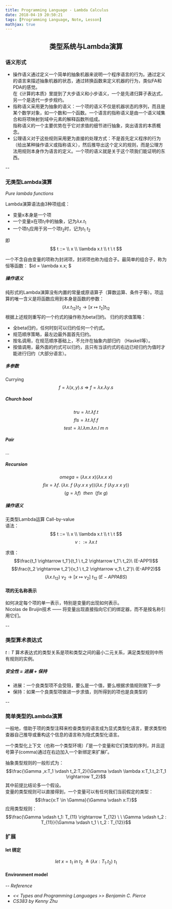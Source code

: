 ```yaml
---
title: Programming Language - Lambda Calculus
date: 2018-04-19 20:50:21
tags: [Programming Language, Note, Lesson] 
mathjax: true
---
```



 <center> <h2> 类型系统与Lambda演算 </h2> </center>

### 语义形式
- 操作语义通过定义一个简单的抽象机器来说明一个程序语言的行为。通过定义的语言来描述抽象机器的状态，通过转换函数来定义机器的行为，类似FA和PDA的感觉。   
在《计算的本质》里提到了大步语义和小步语义，一个是先递归算子表达式，另一个是迭代一步步规约。
- 指称语义采用更为抽象的语义：一个项的语义不仅是机器状态的序列，而且是某个数学对象，如一个数和一个函数。一个语言的指称语义是由一个语义域集合和将项映射到域中元素的解释函数所组成。   
指称语义的一个主要优势在于它对求值的细节进行抽象，突出语言的本质概念。
- 公理语义对于这些规则采用更为直接的处理方式：不是首先定义程序的行为（给出某种操作语义或指称语义），然后推导出这个定义的规则，而是公理方法用规则本身作为语言的定义。一个项的语义就是关于这个项我们能证明的东西。


--

### 无类型Lambda演算
*Pure lambda functions*  

Lambda演算语法由3种项组成：
- 变量x本身是一个项
- 一个变量x在项$t_1$中的抽象，记为$\lambda x.t_1$
- 一个项$t_1$应用于另一个项$t_2$时，记为$t_1 \ t_2$

即 $$ t ::= \\  x \\ \lambda x.t \\ t \ t $$



一个不含自由变量的项称为封闭项，封闭项也称为组合子。最简单的组合子，称为恒等函数： 
$id = \lambda x.x; $

##### 操作语义
纯形式的Lambda演算没有内置的常量或原语算子（算数运算、条件子等）。项运算的唯一含义是将函数应用到本身是函数的参数：
$$(\lambda x.t_{12})t_2 \rightarrow [x \mapsto	t_2] t_{12}$$
根据上述规则重写的一个约式的操作称为beta归约。
归约的求值策略：

- 全beta归约，任何时刻可以归约任何一个约式。
- 规范顺序策略，最左边最外面首先归约。
- 按名调用，在规范顺序基础上，不允许在抽象内部归约 （Haskell等）。
- 按值调用，最外面的约式可以归约，且只有当该约式的右边已经归约为值时才能进行归约（大部分语言）。

##### 多参数
Currying 
$$f = \lambda (x,y).s \ \Rightarrow	\ f = \lambda x. \lambda y. s $$

##### Church bool
$$tru = \lambda t. \lambda f. t$$
$$fls = \lambda t. \lambda f. f$$
$$test = \lambda l. \lambda m. \lambda n. l \ m \ n$$

##### Pair
...

##### Recursion
$$omega = (\lambda x. x\ x)(\lambda x. x\ x)$$
$$fix = \lambda f.\ (\lambda x.\ f\ (\lambda y. x\ x\ y))(\lambda x.\ f\ (\lambda y. x\ x\ y))$$
$$(g = \lambda f)\ \ then\ \ (fix\ g)$$

##### 操作语义
无类型Lambda运算 Call-by-value  
语法： 
$$ t ::= \\  x \\ \lambda x.t \\ t \ t $$
$$ v ::= \lambda x.t$$

求值：
$$\frac{t_1 \rightarrow t_1'}{t_1 \ t_2 \rightarrow t_1'\ t_2}\ (E-APP1)$$
$$\frac{t_2 \rightarrow t_2'}{v_1 \ t_2 \rightarrow v_1\ t_2'}\ (E-APP2)$$
$$(\lambda x.t_{12})\ v_2 \rightarrow [x\mapsto v_2]\ t_{12}\ (E-APPABS)$$

#### 项的无名称表示
如何决定每个项的单一表示，特别是变量的出现如何表示。   
Nicolas de Bruijin技术 —— 将变量出现直接指向它们的绑定器，而不是按名称引用它们。

--

### 类型算术表达式
$t:T$
算术表达式的类型关系是项和类型之间的最小二元关系，满足类型规则中所有规则的实例。


##### 安全性 = 进展 + 保持
- 进展：一个良类型项不会受阻，要么是一个值，要么根据求值规则做下一步
- 保持：如果一个良类型项做进一步求值，则所得到的项也是良类型的

--


### 简单类型的Lambda演算
一般地，借助于项的类型注释来检查类型的语言成为显式类型化语言，要求类型检查器自己推导或重构这个信息的语言称为隐式类型化语言。

一个类型化上下文（也称一个类型环境）$\Gamma$是一个变量和它们类型的序列，并且逗号算子(comma)通过在右边加入一个新绑定来扩展$\Gamma$。   

抽象类型规则的一般形式为：
$$\frac{\Gamma ,x:T_1 \vdash t_2:T_2}{\Gamma \vdash \lambda x:T_1.t_2:T_1 \rightarrow T_2}$$
其中前提比结论多一个假设。  
变量的类型规则可以直接得到，一个变量可以有任何我们当前假定的类型：
$$\frac{x:T \in \Gamma}{\Gamma \vdash x:T}$$
应用类型规则：
$$\frac{\Gamma \vdash t_1: T_{11} \rightarrow T_{12} \ \  \Gamma \vdash t_2 : T_{11}}{\Gamma \vdash t_1 \ t_2 : T_{12}}$$


### 扩展
#### let 绑定
$$let\ x = t_1\ in\ t_2\ \ \triangleq \ (\lambda x:T_1.t_2)\ t_1$$


#### Environment model 

--
*Reference*   
- *<< Types and Programming Languages >>*   *Benjamin C. Pierce*  
- *CS383 by Kenny Zhu*  
